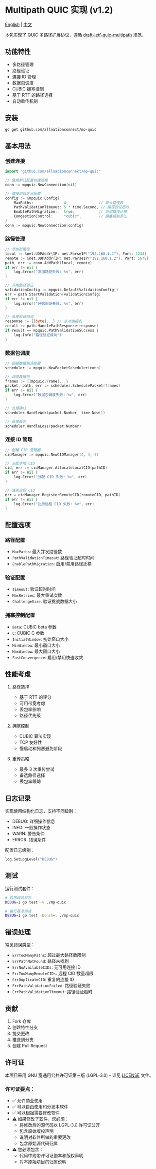 # Multipath QUIC 实现 (v1.2)

[English](README.md) | [中文](README_zh.md)

本包实现了 QUIC 多路径扩展协议，遵循 [draft-ietf-quic-multipath](https://datatracker.ietf.org/doc/draft-ietf-quic-multipath/) 规范。

## 功能特性

- 多路径管理
- 路径验证
- 连接 ID 管理
- 数据包调度
- CUBIC 拥塞控制
- 基于 RTT 的路径选择
- 自动重传机制

## 安装

```bash
go get github.com/allnationconnect/mp-quic
```

## 基本用法

### 创建连接

```go
import "github.com/allnationconnect/mp-quic"

// 使用默认配置创建连接
conn := mpquic.NewConnection(nil)

// 或使用自定义配置
config := &mpquic.Config{
    MaxPaths:              4,              // 最大路径数
    PathValidationTimeout: 5 * time.Second, // 路径验证超时
    EnablePathMigration:   true,           // 启用路径迁移
    CongestionControl:     "cubic",        // 拥塞控制算法
}
conn := mpquic.NewConnection(config)
```

### 路径管理

```go
// 添加新路径
local := &net.UDPAddr{IP: net.ParseIP("192.168.1.1"), Port: 1234}
remote := &net.UDPAddr{IP: net.ParseIP("192.168.1.2"), Port: 5678}
path, err := conn.AddPath(local, remote)
if err != nil {
    log.Error("添加路径失败: %v", err)
}

// 开始路径验证
validationConfig := mpquic.DefaultValidationConfig()
err = path.StartValidation(validationConfig)
if err != nil {
    log.Error("开始验证失败: %v", err)
}

// 处理验证响应
response := []byte{...} // 从对端接收
result := path.HandlePathResponse(response)
if result == mpquic.PathValidationSuccess {
    log.Info("路径验证成功")
}
```

### 数据包调度

```go
// 创建数据包调度器
scheduler := mpquic.NewPacketScheduler(conn)

// 调度数据包
frames := []mpquic.Frame{...}
packet, path, err := scheduler.SchedulePacket(frames)
if err != nil {
    log.Error("数据包调度失败: %v", err)
}

// 处理确认
scheduler.HandleAck(packet.Number, time.Now())

// 处理丢包
scheduler.HandleLoss(packet.Number)
```

### 连接 ID 管理

```go
// 创建 CID 管理器
cidManager := mpquic.NewCIDManager(4, 4, 8)

// 分配本地 CID
cid, err := cidManager.AllocateLocalCID(pathID)
if err != nil {
    log.Error("分配 CID 失败: %v", err)
}

// 注册远程 CID
err = cidManager.RegisterRemoteCID(remoteCID, pathID)
if err != nil {
    log.Error("注册远程 CID 失败: %v", err)
}
```

## 配置选项

### 路径配置

- `MaxPaths`: 最大并发路径数
- `PathValidationTimeout`: 路径验证超时时间
- `EnablePathMigration`: 启用/禁用路径迁移

### 验证配置

- `Timeout`: 验证超时时间
- `MaxRetries`: 最大重试次数
- `ChallengeSize`: 验证挑战数据大小

### 拥塞控制配置

- `Beta`: CUBIC beta 参数
- `C`: CUBIC C 参数
- `InitialWindow`: 初始窗口大小
- `MinWindow`: 最小窗口大小
- `MaxWindow`: 最大窗口大小
- `FastConvergence`: 启用/禁用快速收敛

## 性能考虑

1. 路径选择
   - 基于 RTT 的评分
   - 可用带宽考虑
   - 丢包率影响
   - 路径优先级

2. 拥塞控制
   - CUBIC 算法实现
   - TCP 友好性
   - 慢启动和拥塞避免阶段

3. 重传策略
   - 最多 3 次重传尝试
   - 备选路径选择
   - 丢包率跟踪

## 日志记录

实现使用结构化日志，支持不同级别：

- DEBUG: 详细操作信息
- INFO: 一般操作状态
- WARN: 警告条件
- ERROR: 错误条件

配置日志级别：

```go
log.SetLogLevel("DEBUG")
```

## 测试

运行测试套件：

```bash
# 启用调试日志
DEBUG=1 go test -v ./mp-quic

# 运行基准测试
DEBUG=1 go test -bench=. ./mp-quic
```

## 错误处理

常见错误类型：

- `ErrTooManyPaths`: 超过最大路径数限制
- `ErrPathNotFound`: 路径未找到
- `ErrNoAvailableCIDs`: 无可用连接 ID
- `ErrTooManyRemoteCIDs`: 远程 CID 数量超限
- `ErrDuplicateCID`: 重复的连接 ID
- `ErrPathValidationFailed`: 路径验证失败
- `ErrPathValidationTimeout`: 路径验证超时

## 贡献

1. Fork 仓库
2. 创建特性分支
3. 提交更改
4. 推送到分支
5. 创建 Pull Request

## 许可证

本项目采用 GNU 宽通用公共许可证第三版 (LGPL-3.0) - 详见 [LICENSE](LICENSE) 文件。

### 许可证要点：

- ✅ 允许商业使用
- ✅ 可以自由使用和分发本软件
- ✅ 可以根据需要修改软件
- ⚠️ 如果修改了软件，您必须：
  - 将修改后的源代码以 LGPL-3.0 许可证公开
  - 包含原始版权声明
  - 说明对软件所做的重要更改
  - 包含原始源代码归属
- ⚠️ 您必须包含：
  - 代码中附带许可证副本和版权声明
  - 对本原始项目的归属说明 
